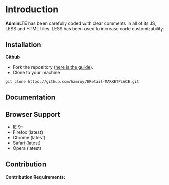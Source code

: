 Introduction
============

**AdminLTE** has been carefully coded with clear comments in all of its JS, LESS and HTML files. LESS has been used to increase code customizability.

Installation
------------


**Github**

- Fork the repository ([here is the guide](https://help.github.com/articles/fork-a-repo/)).
- Clone to your machine
```
git clone https://github.com/hamroy/ERetail-MARKETPLACE.git
```

Documentation
-------------
Browser Support
---------------
- IE 9+
- Firefox (latest)
- Chrome (latest)
- Safari (latest)
- Opera (latest)

Contribution
------------

#### Contribution Requirements:
